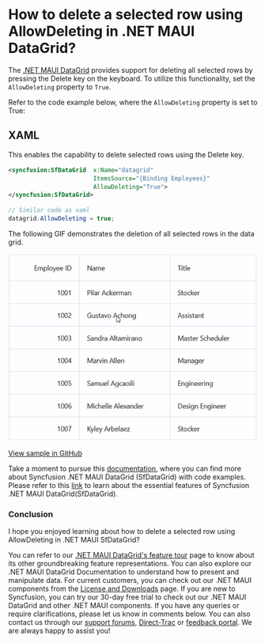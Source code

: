 # How to delete a selected row using AllowDeleting in .NET MAUI DataGrid?

The [.NET MAUI DataGrid](https://www.syncfusion.com/maui-controls/maui-datagrid) provides support for deleting all selected rows by pressing the Delete key on the keyboard. To utilize this functionality, set the `AllowDeleting` property to `True`.

Refer to the code example below, where the `AllowDeleting` property is set to True:

## XAML
This enables the capability to delete selected rows using the Delete key.

```XML
<syncfusion:SfDataGrid  x:Name="datagrid"
                        ItemsSource="{Binding Employees}"
                        AllowDeleting="True">
</syncfusion:SfDataGrid>
```
```C#
// Similar code as xaml
datagrid.AllowDeleting = true;
```

The following GIF demonstrates the deletion of all selected rows in the data grid.

![DataGrid with AllowDeleting Enabled](SfDataGrid_AllowDeleting.gif)

[View sample in GitHub](https://github.com/SyncfusionExamples/How-to-delete-a-selected-row-using-AllowDeleting-in-.NET-MAUI-DataGrid)

Take a moment to pursue this [documentation](https://help.syncfusion.com/maui/datagrid/overview), where you can find more about Syncfusion .NET MAUI DataGrid (SfDataGrid) with code examples.
Please refer to this [link](https://www.syncfusion.com/maui-controls/maui-datagrid) to learn about the essential features of Syncfusion .NET MAUI DataGrid(SfDataGrid).

### Conclusion
I hope you enjoyed learning about how to delete a selected row using AllowDeleting in .NET MAUI SfDataGrid?

You can refer to our [.NET MAUI DataGrid's feature tour](https://www.syncfusion.com/maui-controls/maui-datagrid) page to know about its other groundbreaking feature representations. You can also explore our .NET MAUI DataGrid Documentation to understand how to present and manipulate data.
For current customers, you can check out our .NET MAUI components from the [License and Downloads](https://www.syncfusion.com/account/downloads) page. If you are new to Syncfusion, you can try our 30-day free trial to check out our .NET MAUI DataGrid and other .NET MAUI components.
If you have any queries or require clarifications, please let us know in comments below. You can also contact us through our [support forums](https://www.syncfusion.com/forums), [Direct-Trac](https://support.syncfusion.com/account/login?ReturnUrl=%2Faccount%2Fconnect%2Fauthorize%2Fcallback%3Fclient_id%3Dc54e52f3eb3cde0c3f20474f1bc179ed%26redirect_uri%3Dhttps%253A%252F%252Fsupport.syncfusion.com%252Fagent%252Flogincallback%26response_type%3Dcode%26scope%3Dopenid%2520profile%2520agent.api%2520integration.api%2520offline_access%2520kb.api%26state%3D8db41f98953a4d9ba40407b150ad4cf2%26code_challenge%3DvwHoT64z2h21eP_A9g7JWtr3vp3iPrvSjfh5hN5C7IE%26code_challenge_method%3DS256%26response_mode%3Dquery) or [feedback portal](https://www.syncfusion.com/feedback/maui?control=sfdatagrid). We are always happy to assist you!